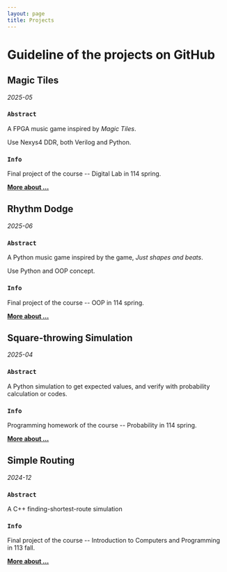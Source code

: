```yaml
---
layout: page
title: Projects
---
```


# **Guideline of the projects on GitHub** 
## **Magic Tiles**
*2025-05*

### `Abstract`

A FPGA music game inspired by *Magic Tiles*. 

Use Nexys4 DDR, both Verilog and Python.

### `Info`

Final project of the course -- Digital Lab in 114 spring.

[**More about ...**](_posts/2025-06-13-Magic-Tiles.md)  

## **Rhythm Dodge**
*2025-06*
### `Abstract`

A Python music game inspired by the game, *Just shapes and beats*.

Use Python and OOP concept.

### `Info`

Final project of the course -- OOP in 114 spring.

[**More about ...**](https://github.com/haleychang0530/oop-2025-proj-rhythm-dodge.git) 

## **Square-throwing Simulation**
*2025-04*

### `Abstract`

A Python simulation to get expected values, and verify with probability calculation or codes.

### `Info`

Programming homework of the course -- Probability in 114 spring.

[**More about ...**](https://github.com/Hazel-1212/Square_throwing_Simulation.git) 


## **Simple Routing**
*2024-12*

### `Abstract`

A C++ finding-shortest-route simulation

### `Info`

Final project of the course -- Introduction to Computers and Programming in 113 fall.

[**More about ...**](https://github.com/Hazel-1212/Simple-Routing.git) 